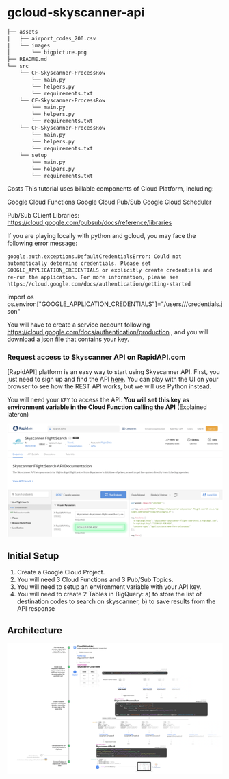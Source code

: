 # gcloud-skyscanner-api



```
├── assets
│   ├── airport_codes_200.csv
│   └── images
│       └── bigpicture.png
├── README.md
└── src
    └── CF-Skyscanner-ProcessRow
        └── main.py
        └── helpers.py
        └── requirements.txt
    └── CF-Skyscanner-ProcessRow
        └── main.py
        └── helpers.py
        └── requirements.txt
    └── CF-Skyscanner-ProcessRow
        └── main.py
        └── helpers.py
        └── requirements.txt
    └── setup
        └── main.py
        └── helpers.py
        └── requirements.txt
 ```
    
    

Costs
This tutorial uses billable components of Cloud Platform, including:

Google Cloud Functions
Google Cloud Pub/Sub
Google Cloud Scheduler



Pub/Sub CLient Libraries: https://cloud.google.com/pubsub/docs/reference/libraries



If you are playing locally with python and gcloud, you may face the following error message:
```
google.auth.exceptions.DefaultCredentialsError: Could not automatically determine credentials. Please set GOOGLE_APPLICATION_CREDENTIALS or explicitly create credentials and re-run the application. For more information, please see https://cloud.google.com/docs/authentication/getting-started
```

import os 
os.environ["GOOGLE_APPLICATION_CREDENTIALS"]="/users/<username>/<path>/credentials.json"
  
You will have to create a service account following https://cloud.google.com/docs/authentication/production , and you will download a json file that contains your key.

### Request access to Skyscanner API on RapidAPI.com

[RapidAPI] platform is an easy way to start using Skyscanner API. First, you just need to sign up and find the API [here](https://rapidapi.com/skyscanner/api/skyscanner-flight-search). You can play with the UI on your browser to see how the REST API works, but we will use Python instead. 

You will need your `KEY` to access the API. **You will set this key as environment variable in the Cloud Function calling the API** (Explained lateron)

![Screenshot](gcloud-skyscanner/assets/images/signup.png)

## Initial Setup

1. Create a Google Cloud Project.
2. You will need 3 Cloud Functions and 3 Pub/Sub Topics.
3. You will need to setup an environment variable with your API key.
4. You will need to create 2 Tables in BigQuery:
            a) to store the list of destination codes to search on skyscanner,
            b) to save results from the API response


## Architecture

![Screenshot](gcloud-skyscanner/assets/images/bigpicture.png)

